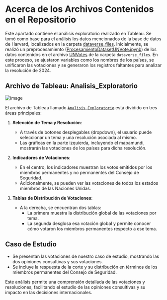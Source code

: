 # Acerca de los Archivos Contenidos en el Repositorio

Este apartado contiene el análisis exploratorio realizado en Tableau. Se tomó como base para el análisis los datos mencionados de la base de datos de Harvard, localizados en la carpeta [dataverse_files](https://github.com/pardo2410/ProyectoFinalBootcampBigData/tree/main/01%20-%20Dataset/dataverse_files). Inicialmente, se realizó un preprocesamiento ([ProcesamientoDatasetUNVote.ipynb](https://github.com/pardo2410/ProyectoFinalBootcampBigData/blob/main/03%20-%20An%C3%A1lisis%20Exploratorio/ProcesamientoDatasetUNVote.ipynb)) de los datos contenidos en el archivo [UNVotes](https://github.com/pardo2410/ProyectoFinalBootcampBigData/blob/main/01%20-%20Dataset/dataverse_files/UNVotes.csv) de la carpeta `dataverse_files`. En este proceso, se ajustaron variables como los nombres de los países, se unificaron las votaciones y se generaron los registros faltantes para analizar la resolución de 2024.

## Archivo de Tableau: Analisis_Exploratorio

![image](https://github.com/pardo2410/ProyectoFinalBootcampBigData/assets/10873597/126f072d-7af3-48b4-a6b0-061f2eee614c)

El archivo de Tableau llamado [`Analisis_Exploratorio`](https://public.tableau.com/shared/4N5CPXYZZ?:display_count=n&:origin=viz_share_link) está dividido en tres áreas principales:

1. **Selección de Tema y Resolución**:
   - A través de botones desplegables (dropdown), el usuario puede seleccionar un tema y una resolución asociada al mismo.
   - Las gráficas en la parte izquierda, incluyendo el mapamundi, mostrarán las votaciones de los países para dicha resolución.

2. **Indicadores de Votaciones**:
   - En el centro, los indicadores muestran los votos emitidos por los miembros permanentes y no permanentes del Consejo de Seguridad.
   - Adicionalmente, se pueden ver las votaciones de todos los estados miembros de las Naciones Unidas.

3. **Tablas de Distribución de Votaciones**:
   - A la derecha, se encuentran dos tablas:
     - La primera muestra la distribución global de las votaciones por tema.
     - La segunda desglosa esa votación global y permite conocer cómo votaron los miembros permanentes respecto a ese tema.

## Caso de Estudio

- Se presentan las votaciones de nuestro caso de estudio, mostrando las dos opiniones consultivas y sus votaciones.
- Se incluye la respuesta de la corte y su distribución en términos de los miembros permanentes del Consejo de Seguridad.

Este análisis permite una comprensión detallada de las votaciones y resoluciones, facilitando el estudio de las opiniones consultivas y su impacto en las decisiones internacionales.
